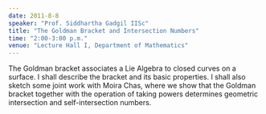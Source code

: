 ```yaml
---
date: 2011-8-8
speaker: "Prof. Siddhartha Gadgil IISc"
title: "The Goldman Bracket and Intersection Numbers"
time: "2:00-3:00 p.m." 
venue: "Lecture Hall I, Department of Mathematics"
---
```

The Goldman bracket associates a Lie Algebra to closed curves on a surface. I shall describe the bracket and its basic properties. I shall also sketch some joint work with Moira Chas, where we show that the Goldman bracket together with the operation of taking powers determines geometric intersection and self-intersection numbers.
